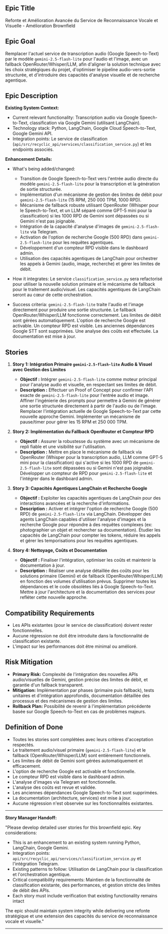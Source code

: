 ## Epic Title

Refonte et Amélioration Avancée du Service de Reconnaissance Vocale et Visuelle - Amélioration Brownfield

## Epic Goal

Remplacer l'actuel service de transcription audio (Google Speech-to-Text) par le modèle `gemini-2.5-flash-lite` pour l'audio et l'image, avec un fallback OpenRouter/Whisper/LLM, afin d'aligner la solution technique avec les choix stratégiques du projet, d'optimiser le pipeline audio-vers-sortie structurée, et d'introduire des capacités d'analyse visuelle et de recherche agentique.

## Epic Description

**Existing System Context:**

- Current relevant functionality: Transcription audio via Google Speech-to-Text, classification via Google Gemini (utilisant LangChain).
- Technology stack: Python, LangChain, Google Cloud Speech-to-Text, Google Gemini API.
- Integration points: Le service de classification (`api/src/recyclic_api/services/classification_service.py`) et les endpoints associés.

**Enhancement Details:**

- What's being added/changed:
    - Transition de Google Speech-to-Text vers l'entrée audio directe du modèle `gemini-2.5-flash-lite` pour la transcription et la génération de sortie structurée.
    - Implémentation d'un mécanisme de gestion des limites de débit pour `gemini-2.5-flash-lite` (15 RPM, 250 000 TPM, 1000 RPD).
    - Mécanisme de fallback robuste utilisant OpenRouter (Whisper pour le Speech-to-Text, et un LLM séparé comme GPT-5 mini pour la classification) si les 1000 RPD de Gemini sont dépassées ou si Gemini n'est pas joignable.
    - Intégration de la capacité d'analyse d'images de `gemini-2.5-flash-lite` via Telegram.
    - Activation de l'option de recherche Google (500 RPD) dans `gemini-2.5-flash-lite` pour les requêtes agentiques.
    - Développement d'un compteur RPD visible dans le dashboard admin.
    - Utilisation des capacités agentiques de LangChain pour orchestrer les appels à Gemini (audio, image, recherche) et gérer les limites de débit.

- How it integrates: Le service `classification_service.py` sera refactorisé pour utiliser la nouvelle solution primaire et le mécanisme de fallback pour le traitement audio/visuel. Les capacités agentiques de LangChain seront au cœur de cette orchestration.
- Success criteria: `gemini-2.5-flash-lite` traite l'audio et l'image directement pour produire une sortie structurée. Le fallback OpenRouter/Whisper/LLM fonctionne correctement. Les limites de débit sont gérées automatiquement. L'option de recherche Google est activable. Un compteur RPD est visible. Les anciennes dépendances Google STT sont supprimées. Une analyse des coûts est effectuée. La documentation est mise à jour.

## Stories

1.  **Story 1: Intégration Primaire `gemini-2.5-flash-lite` Audio & Visuel avec Gestion des Limites**
    *   **Objectif :** Intégrer `gemini-2.5-flash-lite` comme moteur principal pour l'analyse audio et visuelle, en respectant ses limites de débit.
    *   **Description :** Effectuer un Proof of Concept pour confirmer l'API exacte de `gemini-2.5-flash-lite` pour l'entrée audio et image. Affiner l'ingénierie des prompts pour permettre à Gemini de générer une sortie structurée directement à partir de l'audio ou de l'image. Remplacer l'intégration actuelle de Google Speech-to-Text par cette nouvelle approche Gemini. Implémenter un mécanisme de pause/timer pour gérer les 15 RPM et 250 000 TPM.

2.  **Story 2: Implémentation du Fallback OpenRouter et Compteur RPD**
    *   **Objectif :** Assurer la robustesse du système avec un mécanisme de repli fiable et une visibilité sur l'utilisation.
    *   **Description :** Mettre en place le mécanisme de fallback via OpenRouter (Whisper pour la transcription audio, LLM comme GPT-5 mini pour la classification) qui s'active si les 1000 RPD de `gemini-2.5-flash-lite` sont dépassées ou si Gemini n'est pas joignable. Développer un compteur de RPD pour `gemini-2.5-flash-lite` et l'intégrer dans le dashboard admin.

3.  **Story 3: Capacités Agentiques LangChain et Recherche Google**
    *   **Objectif :** Exploiter les capacités agentiques de LangChain pour des interactions avancées et la recherche d'informations.
    *   **Description :** Activer et intégrer l'option de recherche Google (500 RPD) de `gemini-2.5-flash-lite` via LangChain. Développer des agents LangChain capables d'utiliser l'analyse d'images et la recherche Google pour répondre à des requêtes complexes (ex: photographier un objet et rechercher sa documentation). Étudier les capacités de LangChain pour compter les tokens, réduire les appels et gérer les temporisations pour les requêtes agentiques.

4.  **Story 4: Nettoyage, Coûts et Documentation**
    *   **Objectif :** Finaliser l'intégration, optimiser les coûts et maintenir la documentation à jour.
    *   **Description :** Réaliser une analyse détaillée des coûts pour les solutions primaire (Gemini) et de fallback (OpenRouter/Whisper/LLM) en fonction des volumes d'utilisation prévus. Supprimer toutes les dépendances et le code obsolètes liés à Google Speech-to-Text. Mettre à jour l'architecture et la documentation des services pour refléter cette nouvelle approche.

## Compatibility Requirements

-   Les APIs existantes (pour le service de classification) doivent rester fonctionnelles.
-   Aucune régression ne doit être introduite dans la fonctionnalité de classification existante.
-   L'impact sur les performances doit être minimal ou amélioré.

## Risk Mitigation

-   **Primary Risk:** Complexité de l'intégration des nouvelles APIs audio/visuelles de Gemini, gestion précise des limites de débit, et garantie d'un fallback transparent.
-   **Mitigation:** Implémentation par phases (primaire puis fallback), tests unitaires et d'intégration approfondis, documentation détaillée des processus et des mécanismes de gestion des limites.
-   **Rollback Plan:** Possibilité de revenir à l'implémentation précédente basée sur Google Speech-to-Text en cas de problèmes majeurs.

## Definition of Done

-   Toutes les stories sont complétées avec leurs critères d'acceptation respectés.
-   Le traitement audio/visuel primaire (`gemini-2.5-flash-lite`) et le fallback (OpenRouter/Whisper/LLM) sont entièrement fonctionnels.
-   Les limites de débit de Gemini sont gérées automatiquement et efficacement.
-   L'option de recherche Google est activable et fonctionnelle.
-   Le compteur RPD est visible dans le dashboard admin.
-   L'analyse d'images via Telegram est fonctionnelle.
-   L'analyse des coûts est revue et validée.
-   Les anciennes dépendances Google Speech-to-Text sont supprimées.
-   La documentation (architecture, services) est mise à jour.
-   Aucune régression n'est observée sur les fonctionnalités existantes.

---

**Story Manager Handoff:**

"Please develop detailed user stories for this brownfield epic. Key considerations:

-   This is an enhancement to an existing system running Python, LangChain, Google Gemini.
-   Integration points: `api/src/recyclic_api/services/classification_service.py` et l'intégration Telegram.
-   Existing patterns to follow: Utilisation de LangChain pour la classification et l'orchestration agentique.
-   Critical compatibility requirements: Maintien de la fonctionnalité de classification existante, des performances, et gestion stricte des limites de débit des APIs.
-   Each story must include verification that existing functionality remains intact

The epic should maintain system integrity while delivering une refonte stratégique et une extension des capacités du service de reconnaissance vocale et visuelle."

---

